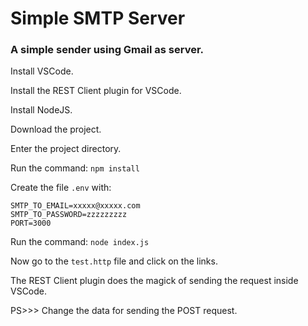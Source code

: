 # Simple SMTP Server


### A simple sender using Gmail as server.


Install VSCode.


Install the REST Client plugin for VSCode.


Install NodeJS.


Download the project.


Enter the project directory.


Run the command: ```npm install```


Create the file ```.env``` with:
```
SMTP_TO_EMAIL=xxxxx@xxxxx.com
SMTP_TO_PASSWORD=zzzzzzzzz
PORT=3000

```


Run the command: ```node index.js```


Now go to the ```test.http``` file and click on the links. 


The REST Client plugin does the magick of sending the request inside VSCode.


PS>>> Change the data for sending the POST request.


